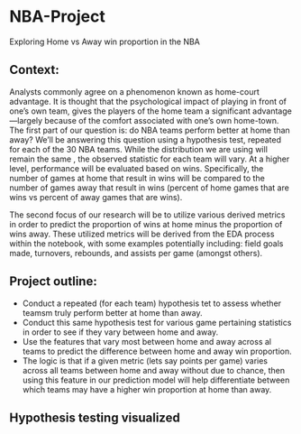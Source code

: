 # NBA-Project

Exploring Home vs Away win proportion in the NBA


## Context: 
Analysts commonly agree on a phenomenon known as home-court advantage. It is thought that the psychological impact of playing in front of one’s own team, gives the players of the home team a significant advantage—largely because of the comfort associated with one’s own home-town.
The first part of our question is: do NBA teams perform better at home than away?
We’ll be answering this question using a hypothesis test, repeated for each of the 30 NBA teams. While the distribution we are using will remain the same , the observed statistic for each team will vary.
At a higher level, performance will be evaluated based on wins. Specifically, the number of games at home that result in wins will be compared to the number of games away that result in wins (percent of home games that are wins vs percent of away games that are wins).

The second focus of our research will be to utilize various derived metrics in order to predict the proportion of wins at home minus the proportion of wins away.
These utilized metrics will be derived from the EDA process within the notebook, with some examples potentially including: field goals made, turnovers, rebounds, and assists per game (amongst others).

## Project outline: 
- Conduct a repeated (for each team) hypothesis tet to assess whether teamsm truly perform better at home than away. 
- Conduct this same hypothesis test for various game pertaining statistics in order to see if they vary between home and away. 
- Use the features that vary most between home and away across al teams to predict the difference between home and away win proportion. 
- The logic is that if a given metric (lets say points per game) varies across all teams between home and away without due to chance, then using this feature in our prediction model will help differentiate between which teams may have a higher win proportion at home than away. 


## Hypothesis testing visualized





